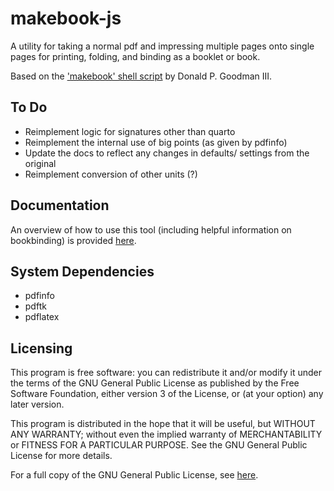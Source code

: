 # makebook-js

A utility for taking a normal pdf and impressing multiple pages onto single pages for printing, folding, and binding as a booklet or book.

Based on the ['makebook' shell script](https://github.com/dgoodmaniii/makebook) by Donald P. Goodman III.

## To Do

- Reimplement logic for signatures other than quarto
- Reimplement the internal use of big points (as given by pdfinfo)
- Update the docs to reflect any changes in defaults/ settings from the original
- Reimplement conversion of other units (?)

## Documentation

An overview of how to use this tool (including helpful information on bookbinding) is provided [here](./DOCUMENTATION.md).

## System Dependencies
- pdfinfo
- pdftk
- pdflatex

## Licensing

This program is free software:  you can redistribute it and/or modify it under the terms of the GNU General Public License as published by the Free Software Foundation, either version 3 of the License, or (at your option) any later version.

This program is distributed in the hope that it will be useful, but WITHOUT ANY WARRANTY; without even the implied warranty of MERCHANTABILITY or FITNESS FOR A PARTICULAR PURPOSE.  See the GNU General Public License for more details.

For a full copy of the GNU General Public License, see [here](http://www.gnu.org/licenses/).